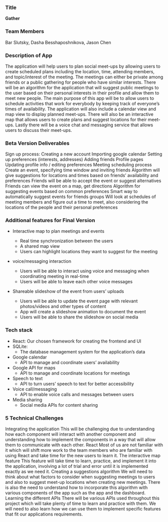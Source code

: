 ### Title 
**Gather**

### Team Members
Bar Slutsky, Dasha Besshaposhnikova, Jason Chen

### Description of App
The application will help users to plan social meet-ups by allowing users to create scheduled plans including the location, time, attending members, and topic/interest of the meeting. The meetings can either be private among friends or a public gathering for people who have similar interests. There will be an algorithm for the application that will suggest public meetings to the user based on their personal interests in their profile and allow them to meet new people. The main purpose of this app will be to allow users to schedule activities that work for everybody by keeping track of everyone’s times of availability. The application will also include a calendar view and map view to display planned meet-ups. There will also be an interactive map that allows users to create plans and suggest locations for their meet-ups. Lastly there will be a voice chat and messaging service that allows users to discuss their meet-ups.

### Beta Version Deliverables
Sign up process:
Creating a new account
Importing google calendar
Setting up preferences (interests, addresses)
Adding friends
Profile pages
Updating profile info / editing preferences
Meeting scheduling process
Create an event, specifying time window and inviting friends
Algorithm will give suggestions for locations and times based on friends’ availability and preferences
Friends will be able to accept the event or suggest alternatives
Friends can view the event on a map, get directions
Algorithm for suggesting events based on common preferences
Smart way to automatically suggest events for friends groups
Will look at schedules of meeting members and figure out a time to meet, also considering the locations of the people and their personal preferences


### Additional features for Final Version
* Interactive map to plan meetings and events
   * Real time synchronization between the users
   * A shared map view
   * Users can highlight locations they want to suggest for the meeting

* voice/messaging interaction 
   * Users will be able to interact using voice and messaging when coordinating meeting in real-time
   * Users will be able to leave each other voice messages

* Shareable slideshow of the event from users’ uploads
   * Users will be able to update the event page with relevant photos/videos and other types of content
   * App will create a slideshow animation to document the event
   * Users will be able to share the slideshow on social media


### Tech stack
* React:
Our chosen framework for creating the frontend and UI
* SQLite:
   * The database management system for the application’s data
* Google calendar
   * API to manage and coordinate users’ availability
* Google API for maps
   * API to manage and coordinate locations for meetings
* Speech to text
   * API to turn users’ speech to text for better accessibility
* Voice call/messaging
   * API to enable voice calls and messages between users
* Media sharing
   * Social media APIs for content sharing




### 5 Technical Challenges
Integrating the application 
This will be challenging due to understanding how each component will interact with another component and understanding how to implement the components in a way that will allow them to communicate with each other.
React 
Most of us are not familiar with it which will shift more work to the team members who are familiar with using React and take time for the new users to learn it.
The interactive map feature
This feature will take time to learn, practice, and implement it into the application, involving a lot of trial and error until it is implemented exactly as we need it.
Creating a suggestions algorithm 
We will need to think about what factors to consider when suggesting meetings to users and also to suggest meet-up locations when creating new meetings. There is also the need to understand how to incorporate this algorithm with various components of the app such as the app and the dashboard.
Learning the different APIs 
There will be various APIs used throughout this project which will take plenty of time to learn and practice with them. We will need to also learn how we can use them to implement specific features that fit our applications requirements.


